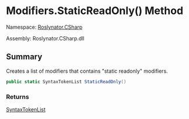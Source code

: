 # Modifiers\.StaticReadOnly\(\) Method

Namespace: [Roslynator.CSharp](../../README.md)

Assembly: Roslynator\.CSharp\.dll

## Summary

Creates a list of modifiers that contains "static readonly" modifiers\.

```csharp
public static SyntaxTokenList StaticReadOnly()
```

### Returns

[SyntaxTokenList](https://docs.microsoft.com/en-us/dotnet/api/microsoft.codeanalysis.syntaxtokenlist)


